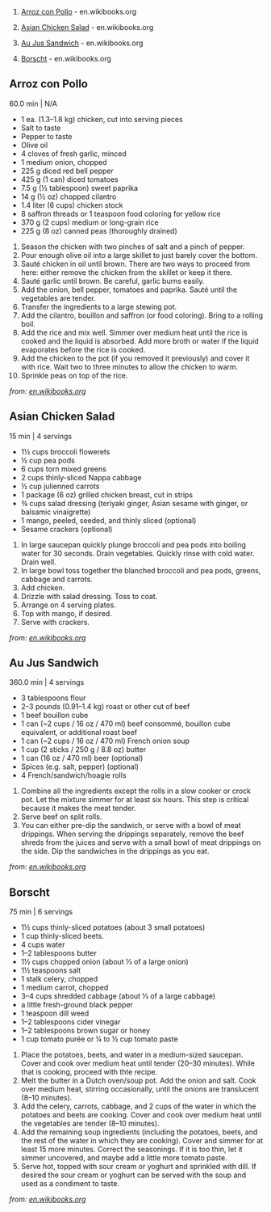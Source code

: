 1. [Arroz con Pollo](#99391dec35ac1f7fedcaa6b2c7f464154a922c7e) - en\.wikibooks\.org

2. [Asian Chicken Salad](#5cd69d875ed46a42e5cb8cefbcea9643402edd35) - en\.wikibooks\.org

3. [Au Jus Sandwich](#6bb7a50bc3ae647bdd1c3ed0d391da2b11495847) - en\.wikibooks\.org

4. [Borscht](#d6def971a394256fd32eaea02f2623f0e8325cc0) - en\.wikibooks\.org

<div id="99391dec35ac1f7fedcaa6b2c7f464154a922c7e"></div>

## Arroz con Pollo

60.0 min | N/A

* 1 ea\. \(1\.3–1\.8 kg\) chicken, cut into serving pieces
* Salt to taste
* Pepper to taste
* Olive oil
* 4 cloves of fresh garlic, minced
* 1 medium onion, chopped
* 225 g diced red bell pepper
* 425 g \(1 can\) diced tomatoes
* 7\.5 g \(½ tablespoon\) sweet paprika
* 14 g \(½ oz\) chopped cilantro
* 1\.4 liter \(6 cups\) chicken stock
* 8 saffron threads or 1 teaspoon food coloring for yellow rice
* 370 g \(2 cups\) medium or long\-grain rice
* 225 g \(8 oz\) canned peas \(thoroughly drained\)

<!-- -->
1. Season the chicken with two pinches of salt and a pinch of pepper\.
2. Pour enough olive oil into a large skillet to just barely cover the bottom\.
3. Sauté chicken in oil until brown\. There are two ways to proceed from here: either remove the chicken from the skillet or keep it there\.
4. Sauté garlic until brown\. Be careful, garlic burns easily\.
5. Add the onion, bell pepper, tomatoes and paprika\. Sauté until the vegetables are tender\.
6. Transfer the ingredients to a large stewing pot\.
7. Add the cilantro, bouillon and saffron \(or food coloring\)\. Bring to a rolling boil\.
8. Add the rice and mix well\. Simmer over medium heat until the rice is cooked and the liquid is absorbed\. Add more broth or water if the liquid evaporates before the rice is cooked\.
9. Add the chicken to the pot \(if you removed it previously\) and cover it with rice\. Wait two to three minutes to allow the chicken to warm\.
10. Sprinkle peas on top of the rice\.


_from:_ [_en\.wikibooks\.org_](https://en\.wikibooks\.org/wiki/Cookbook:Arroz\_con\_Pollo)

<div id="5cd69d875ed46a42e5cb8cefbcea9643402edd35"></div>

## Asian Chicken Salad

15 min | 4 servings

* 1½ cups broccoli flowerets
* ½ cup pea pods
* 6 cups torn mixed greens
* 2 cups thinly\-sliced Nappa cabbage
* ½ cup julienned carrots
* 1 package \(6 oz\) grilled chicken breast, cut in strips
* ¾ cups salad dressing \(teriyaki ginger, Asian sesame with ginger, or balsamic vinaigrette\)
* 1 mango, peeled, seeded, and thinly sliced \(optional\)
* Sesame crackers \(optional\)

<!-- -->
1. In large saucepan quickly plunge broccoli and pea pods into boiling water for 30 seconds\. Drain vegetables\. Quickly rinse with cold water\. Drain well\.
2. In large bowl toss together the blanched broccoli and pea pods, greens, cabbage and carrots\.
3. Add chicken\.
4. Drizzle with salad dressing\. Toss to coat\.
5. Arrange on 4 serving plates\.
6. Top with mango, if desired\.
7. Serve with crackers\.


_from:_ [_en\.wikibooks\.org_](https://en\.wikibooks\.org/wiki/Cookbook:Asian\_Chicken\_Salad)

<div id="6bb7a50bc3ae647bdd1c3ed0d391da2b11495847"></div>

## Au Jus Sandwich

360.0 min | 4 servings

* 3 tablespoons flour
* 2–3 pounds \(0\.91–1\.4 kg\) roast or other cut of beef
* 1 beef bouillon cube
* 1 can \(~2 cups / 16 oz / 470 ml\) beef consommé, bouillon cube equivalent, or additional roast beef
* 1 can \(~2 cups / 16 oz / 470 ml\) French onion soup
* 1 cup \(2 sticks / 250 g / 8\.8 oz\) butter
* 1 can \(16 oz / 470 ml\) beer \(optional\)
* Spices \(e\.g\. salt, pepper\) \(optional\)
* 4 French/sandwich/hoagie rolls

<!-- -->
1. Combine all the ingredients except the rolls in a slow cooker or crock pot\. Let the mixture simmer for at least six hours\. This step is critical because it makes the meat tender\.
2. Serve beef on split rolls\.
3. You can either pre\-dip the sandwich, or serve with a bowl of meat drippings\. When serving the drippings separately, remove the beef shreds from the juices and serve with a small bowl of meat drippings on the side\. Dip the sandwiches in the drippings as you eat\.


_from:_ [_en\.wikibooks\.org_](https://en\.wikibooks\.org/wiki/Cookbook:Au\_Jus\_Sandwich)

<div id="d6def971a394256fd32eaea02f2623f0e8325cc0"></div>

## Borscht

75 min | 6 servings

* 1½ cups thinly\-sliced potatoes \(about 3 small potatoes\)
* 1 cup thinly\-sliced beets\.
* 4 cups water
* 1–2 tablespoons butter
* 1½ cups chopped onion \(about ⅓ of a large onion\)
* 1½ teaspoons salt
* 1 stalk celery, chopped
* 1 medium carrot, chopped
* 3–4 cups shredded cabbage \(about ⅓ of a large cabbage\)
* a little fresh\-ground black pepper
* 1 teaspoon dill weed
* 1–2 tablespoons cider vinegar
* 1–2 tablespoons brown sugar or honey
* 1 cup tomato purée or ¼ to ½ cup tomato paste

<!-- -->
1. Place the potatoes, beets, and water in a medium\-sized saucepan\. Cover and cook over medium heat until tender \(20–30 minutes\)\. While that is cooking, proceed with thte recipe\.
2. Melt the butter in a Dutch oven/soup pot\. Add the onion and salt\. Cook over medium heat, stirring occasionally, until the onions are translucent \(8–10 minutes\)\.
3. Add the celery, carrots, cabbage, and 2 cups of the water in which the potatoes and beets are cooking\. Cover and cook over medium heat until the vegetables are tender \(8–10 minutes\)\.
4. Add the remaining soup ingredients \(including the potatoes, beets, and the rest of the water in which they are cooking\)\. Cover and simmer for at least 15 more minutes\. Correct the seasonings\. If it is too thin, let it simmer uncovered, and maybe add a little more tomato paste\.
5. Serve hot, topped with sour cream or yoghurt and sprinkled with dill\. If desired the sour cream or yoghurt can be served with the soup and used as a condiment to taste\.


_from:_ [_en\.wikibooks\.org_](https://en\.wikibooks\.org/wiki/Cookbook:Borscht)

